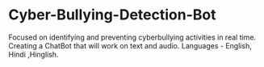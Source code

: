 # Cyber-Bullying-Detection-Bot
Focused on identifying and preventing cyberbullying activities in real time.  Creating a ChatBot that will work on text and audio.  Languages - English, Hindi ,Hinglish.
